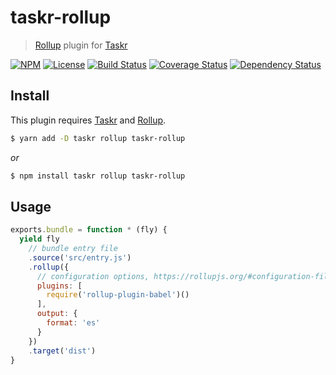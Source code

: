 # taskr-rollup
> [Rollup][] plugin for [Taskr][]

[![NPM][npm-shield]][npm]
[![License][license-shield]][license]
[![Build Status][travis-ci-shield]][travis-ci]
[![Coverage Status][codecov-shield]][codecov]
[![Dependency Status][david-dm-shield]][david-dm]


## Install

This plugin requires [Taskr][] and [Rollup][].

```bash
$ yarn add -D taskr rollup taskr-rollup
```
*or*
```bash
$ npm install taskr rollup taskr-rollup
```

## Usage

```js
exports.bundle = function * (fly) {
  yield fly
    // bundle entry file
    .source('src/entry.js')
    .rollup({
      // configuration options, https://rollupjs.org/#configuration-files
      plugins: [
        require('rollup-plugin-babel')()
      ],
      output: {
        format: 'es'
      }
    })
    .target('dist')
}
```

[Taskr]: https://github.com/lukeed/taskr
[Rollup]: https://github.com/rollup/rollup

[npm]: https://npmjs.com/package/taskr-rollup
[npm-shield]: https://img.shields.io/npm/v/taskr-rollup.svg

[license]: ./LICENSE
[license-shield]: https://img.shields.io/npm/l/taskr-rollup.svg

[travis-ci]: https://travis-ci.org/caseyWebb/taskr-rollup/
[travis-ci-shield]: https://img.shields.io/travis/caseyWebb/taskr-rollup/master.svg

[codecov]: https://codecov.io/gh/caseyWebb/taskr-rollup
[codecov-shield]: https://img.shields.io/codecov/c/github/caseyWebb/taskr-rollup.svg

[david-dm]: https://david-dm.org/caseyWebb/taskr-rollup#type=peer
[david-dm-shield]: https://img.shields.io/david/peer/caseyWebb/taskr-rollup.svg